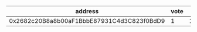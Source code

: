 address|vote|timestamp|signature
---|---|---|---
0x2682c20B8a8b00aF1BbbE87931C4d3C823f0BdD9|1|1599486827|0x4885dc2e9d7fb4f8eceac8be4aac798e7a74a52c62b3e197896bfc43ee73b944713cb863370bf0de6a2e72e2bb7b49832d4c7f512598c7b1272f777cf0c4637e1b